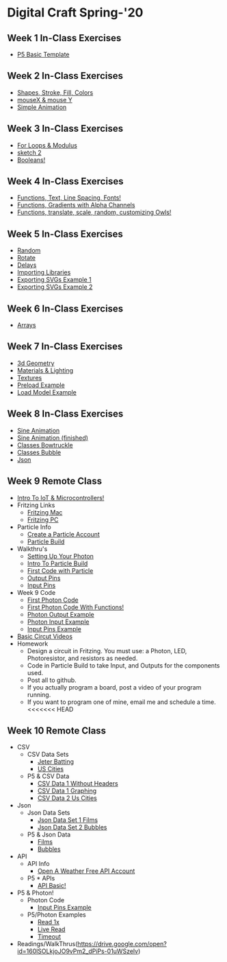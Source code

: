 # Digital Craft Spring-'20

## Week 1 In-Class Exercises 
* [P5 Basic Template]()

## Week 2 In-Class Exercises 
* [Shapes, Stroke, Fill, Colors](https://compagnb.github.io/PUFY1225-Digital_Craft/classExercises/wk2.html)
* [mouseX & mouse Y](https://compagnb.github.io/PUFY1225-Digital_Craft/classExercises/wk2Bonus.html)
* [Simple Animation](https://compagnb.github.io/PUFY1225-Digital_Craft/classExercises/wk2Bonus2.html)

## Week 3 In-Class Exercises 
* [For Loops & Modulus](https://compagnb.github.io/PUFY1225-Digital_Craft/classExercises/wk3a.html)
* [sketch 2](https://compagnb.github.io/PUFY1225-Digital_Craft/classExercises/wk3b.html)
* [Booleans!](https://compagnb.github.io/PUFY1225-Digital_Craft/classExercises/wk3c.html)

## Week 4 In-Class Exercises 
* [Functions, Text, Line Spacing, Fonts!](https://compagnb.github.io/PUFY1225-Digital_Craft/classExercises/wk4a.html)
* [Functions, Gradients with Alpha Channels](https://compagnb.github.io/PUFY1225-Digital_Craft/classExercises/wk4b.html)
* [Functions, translate, scale, random, customizing Owls!](https://compagnb.github.io/PUFY1225-Digital_Craft/classExercises/wk4c.html)

## Week 5 In-Class Exercises 
* [Random](https://compagnb.github.io/PUFY1225-Digital_Craft/classExercises/wk5a.html)
* [Rotate](https://compagnb.github.io/PUFY1225-Digital_Craft/classExercises/wk5b.html)
* [Delays](https://compagnb.github.io/PUFY1225-Digital_Craft/classExercises/wk5c.html)
* [Importing Libraries](https://compagnb.github.io/PUFY1225-Digital_Craft/p5svgTemplate/index.html)
* [Exporting SVGs Example 1](https://compagnb.github.io/PUFY1225-Digital_Craft/p5svgTemplate/index.html)
* [Exporting SVGs Example 2](https://compagnb.github.io/PUFY1225-Digital_Craft/p5svgExample/index.html)

## Week 6 In-Class Exercises 
* [Arrays](https://compagnb.github.io/PUFY1225-Digital_Craft/classExercises/wk6a.html)

## Week 7 In-Class Exercises 
* [3d Geometry](https://compagnb.github.io/PUFY1225-Digital_Craft/classExercises/wk7a.html)
* [Materials & Lighting](https://compagnb.github.io/PUFY1225-Digital_Craft/classExercises/wk7b.html)
* [Textures](https://compagnb.github.io/PUFY1225-Digital_Craft/classExercises/wk7c.html)
* [Preload Example]()
* [Load Model Example]()

## Week 8 In-Class Exercises 
* [Sine Animation](https://compagnb.github.io/PUFY1225-Digital_Craft/classExercises/wk8a.html)
* [Sine Animation (finished)](https://compagnb.github.io/PUFY1225-Digital_Craft/classExercises/wk8a2.html)
* [Classes Bowtruckle](https://compagnb.github.io/PUFY1225-Digital_Craft/classExercises/wk8b.html)
* [Classes Bubble](https://compagnb.github.io/PUFY1225-Digital_Craft/classExercises/wk8b2.html)
* [Json](https://compagnb.github.io/PUFY1225-Digital_Craft/classExercises/wk8c.html)

## Week 9 Remote Class 
* [Intro To IoT & Microcontrollers!](https://docs.google.com/presentation/d/1xqedCFzCrEP4IHYhyqTL3W51-vvcyp-5H5XPkajrseE)
* Fritzing Links
	* [Fritzing Mac](https://mac.softpedia.com/get/Developer-Tools/Fritzing.shtml)
	* [Fritzing PC](https://www.filecroco.com/download-fritzing/)
* Particle Info
	* [Create a Particle Account](https://login.particle.io/signup?app=setup&redirect=http://setup.particle.io)
	* [Particle Build](https://build.particle.io/build)
* Walkthru's
	* [Setting Up Your Photon](https://docs.particle.io/)
	* [Intro To Particle Build](https://compagnb.github.io/PUFY1225-Digital_Craft/classExercises/wk9_particle.md)
	* [First Code with Particle](https://compagnb.github.io/PUFY1225-Digital_Craft/classExercises/wk9_walkthru_1.md)
	* [Output Pins](https://compagnb.github.io/PUFY1225-Digital_Craft/classExercises/wk9_walkthru_2.md)
	* [Input Pins](https://compagnb.github.io/PUFY1225-Digital_Craft/classExercises/wk9_walkthru_3.md)
* Week 9 Code
	* [First Photon Code](https://compagnb.github.io/PUFY1225-Digital_Craft/classExercises/wk9_exercise1-rgb.ino)
	* [First Photon Code With Functions!](https://compagnb.github.io/PUFY1225-Digital_Craft/classExercises/wk9_exercise1a-rgb.ino)
	* [Photon Output Example](https://compagnb.github.io/PUFY1225-Digital_Craft/classExercises/wk9_exercise2-blink.ino)
	* [Photon Input Example](https://compagnb.github.io/PUFY1225-Digital_Craft/classExercises/wk9_exercise3_lightmeter.ino)
	* [Input Pins Example](https://compagnb.github.io/PUFY1225-Digital_Craft/classExercises/wk9_exercise4_photoresistor.ino)
* [Basic Circut Videos](https://learn.sparkfun.com/tutorials/voltage-current-resistance-and-ohms-law/all)
* Homework
	* Design a circuit in Fritzing. You must use: a Photon, LED, Photoresistor, and resistors as needed.
	* Code in Particle Build to take Input, and Outputs for the components used. 
	* Post all to github. 
	* If you actually program a board, post a video of your program running. 
	* If you want to program one of mine, email me and schedule a time. 
<<<<<<< HEAD


## Week 10 Remote Class
* CSV
	* CSV Data Sets
		* [Jeter Batting](https://docs.google.com/spreadsheets/d/1j2oNf2QDuWtHo3j-FcR6tB6hCIvlEhdX719fLgEtWLc/edit#gid=0)
		* [US Cities](https://docs.google.com/spreadsheets/d/1xelv7sZGWbW7cvDg6IhjfNgtDA28PXrq7CEGT3zVGMk/edit?usp=drive_web&ouid=116015647985389865972)
	* P5 & CSV Data
		* [CSV Data 1 Without Headers](https://compagnb.github.io/PUFY1225-Digital_Craft/classExercises/wk10Csv1a.html)
		* [CSV Data 1 Graphing](https://compagnb.github.io/PUFY1225-Digital_Craft/classExercises/wk10Csv1.html)
		* [CSV Data 2 Us Cities](https://compagnb.github.io/PUFY1225-Digital_Craft/classExercises/wk10Csv2.html)
* Json
	* Json Data Sets
		* [Json Data Set 1 Films](https://compagnb.github.io/PUFY1225-Digital_Craft/classExercises/assets/films.json)
		* [Json Data Set 2 Bubbles](https://compagnb.github.io/PUFY1225-Digital_Craft/classExercises/assets/bubbles.json)
	* P5 & Json Data
		* [Films](https://compagnb.github.io/PUFY1225-Digital_Craft/classExercises/wk10Json1.html)	
		* [Bubbles](https://compagnb.github.io/PUFY1225-Digital_Craft/classExercises/wk10Json2.html)
* API	
	* API Info
		* [Open A Weather Free API Account](https://home.openweathermap.org/users/sign_up)
	* P5 * APIs
		* [API Basic!](https://compagnb.github.io/PUFY1225-Digital_Craft/classExercises/wk10API.html)
* P5 & Photon!
	* Photon Code
		* [Input Pins Example](https://compagnb.github.io/PUFY1225-Digital_Craft/classExercises/wk9_exercise4_photoresistor.ino)
	* P5/Photon Examples
		* [Read 1x](https://compagnb.github.io/PUFY1225-Digital_Craft/classExercises/wk10a.html)
		* [Live Read](https://compagnb.github.io/PUFY1225-Digital_Craft/classExercises/wk10b.html)
		* [Timeout](https://compagnb.github.io/PUFY1225-Digital_Craft/classExercises/wk10c.html)
* Readings/WalkThrus(https://drive.google.com/open?id=160lSOLkjoJO9vPm2_dPiPs-01uWSzelv)


